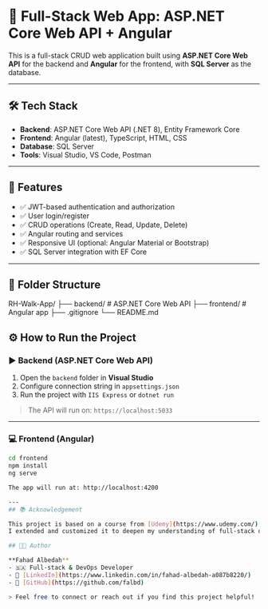 # 🧩 Full-Stack Web App: ASP.NET Core Web API + Angular

This is a full-stack CRUD web application built using **ASP.NET Core Web API** for the backend and **Angular** for the frontend, with **SQL Server** as the database.

---

## 🛠️ Tech Stack

- **Backend**: ASP.NET Core Web API (.NET 8), Entity Framework Core
- **Frontend**: Angular (latest), TypeScript, HTML, CSS
- **Database**: SQL Server
- **Tools**: Visual Studio, VS Code, Postman

---

## 🚀 Features

- ✅ JWT-based authentication and authorization  
- ✅ User login/register  
- ✅ CRUD operations (Create, Read, Update, Delete)  
- ✅ Angular routing and services  
- ✅ Responsive UI (optional: Angular Material or Bootstrap)  
- ✅ SQL Server integration with EF Core

---
## 📂 Folder Structure
RH-Walk-App/
├── backend/ # ASP.NET Core Web API
├── frontend/ # Angular app
├── .gitignore
└── README.md

## ⚙️ How to Run the Project

### ▶️ Backend (ASP.NET Core Web API)
1. Open the `backend` folder in **Visual Studio**
2. Configure connection string in `appsettings.json`
3. Run the project with `IIS Express` or `dotnet run`

> The API will run on: `https://localhost:5033`

---

### 💻 Frontend (Angular)
```bash
cd frontend
npm install
ng serve

The app will run at: http://localhost:4200

---
## 📚 Acknowledgement

This project is based on a course from [Udemy](https://www.udemy.com/).  
I extended and customized it to deepen my understanding of full-stack development.

## 👨‍💻 Author

**Fahad Albedah**  
- 🇸🇦 Full-stack & DevOps Developer  
- 🔗 [LinkedIn](https://www.linkedin.com/in/fahad-albedah-a087b8220/)
- 🐙 [GitHub](https://github.com/falbd)

> Feel free to connect or reach out if you find this project helpful!


